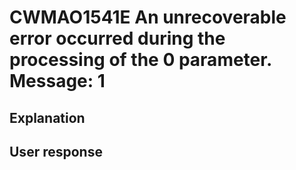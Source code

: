# CWMAO1541E An unrecoverable error occurred during the processing of the 0 parameter. Message: 1

## Explanation

## User response